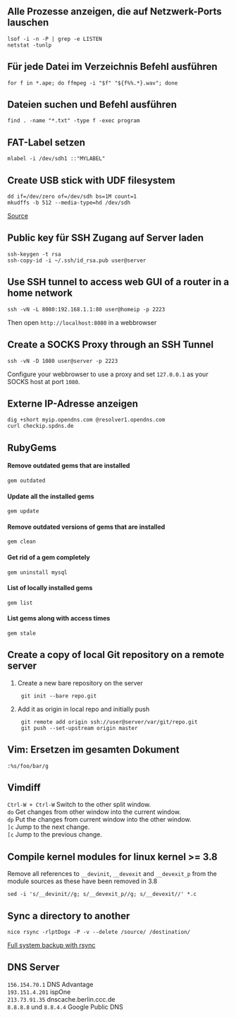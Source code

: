 Alle Prozesse anzeigen, die auf Netzwerk-Ports lauschen
-------------------------------------------------------
	lsof -i -n -P | grep -e LISTEN
	netstat -tunlp


Für jede Datei im Verzeichnis Befehl ausführen
----------------------------------------------
	for f in *.ape; do ffmpeg -i "$f" "${f%%.*}.wav"; done

Dateien suchen und Befehl ausführen
-----------------------------------
	find . -name "*.txt" -type f -exec program


FAT-Label setzen
----------------
	mlabel -i /dev/sdh1 ::"MYLABEL"
	
	
Create USB stick with UDF filesystem
------------------------------------
	dd if=/dev/zero of=/dev/sdh bs=1M count=1
	mkudffs -b 512 --media-type=hd /dev/sdh
	
[Source](http://tanguy.ortolo.eu/blog/article93/usb-udf)

Public key für SSH Zugang auf Server laden
------------------------------------------
	ssh-keygen -t rsa
	ssh-copy-id -i ~/.ssh/id_rsa.pub user@server


Use SSH tunnel to access web GUI of a router in a home network
----------------------------------------------------------
	ssh -vN -L 8080:192.168.1.1:80 user@homeip -p 2223

Then open `http://localhost:8080` in a webbrowser


Create a SOCKS Proxy through an SSH Tunnel
------------------------------------------
	ssh -vN -D 1080 user@server -p 2223
	
Configure your webbrowser to use a proxy and set `127.0.0.1` as your SOCKS host at port `1080`.


Externe IP-Adresse anzeigen
---------------------------
	dig +short myip.opendns.com @resolver1.opendns.com
	curl checkip.spdns.de


RubyGems
--------
#### Remove outdated gems that are installed
	gem outdated

#### Update all the installed gems
	gem update
	
#### Remove outdated versions of gems that are installed
	gem clean
	
#### Get rid of a gem completely
	gem uninstall mysql

#### List of locally installed gems
	gem list
	
#### List gems along with access times
	gem stale
	

Create a copy of local Git repository on a remote server
--------------------------------------------------------

1. Create a new bare repository on the server

		git init --bare repo.git

2. Add it as origin in local repo and initially push

		git remote add origin ssh://user@server/var/git/repo.git
		git push --set-upstream origin master
	

Vim: Ersetzen im gesamten Dokument
----------------------------------
	:%s/foo/bar/g


Vimdiff
-------

`Ctrl-W + Ctrl-W` Switch to the other split window.  
`do` Get changes from other window into the current window.  
`dp` Put the changes from current window into the other window.  
`]c` Jump to the next change.  
`[c` Jump to the previous change.


Compile kernel modules for linux kernel >= 3.8
----------------------------------------------

Remove all references to `__devinit`, `__devexit` and `__devexit_p` from the module sources as these have been removed in 3.8

	sed -i 's/__devinit//g; s/__devexit_p//g; s/__devexit//' *.c


Sync a directory to another
---------------------------
	nice rsync -rlptDogx -P -v --delete /source/ /destination/

[Full system backup with rsync](https://wiki.archlinux.org/index.php/full_system_backup_with_rsync)


DNS Server
----------
`156.154.70.1`				DNS Advantage  
`193.151.4.201`				ispOne  
`213.73.91.35`				dnscache.berlin.ccc.de  
`8.8.8.8` und `8.8.4.4`		Google Public DNS
